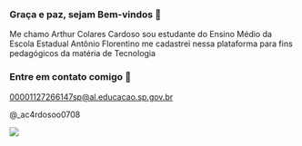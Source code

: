 ### Graça e paz, sejam Bem-vindos 🙌

Me chamo Arthur Colares Cardoso
sou estudante do Ensino Médio da Escola Estadual Antônio Florentino
me cadastrei nessa plataforma para fins pedagógicos da matéria de Tecnologia

### Entre em contato comigo 📧

00001127266147sp@al.educacao.sp.gov.br

@_ac4rdosoo0708

![](https://media1.tenor.com/m/D6P7ayaAqY0AAAAd/the-chosen-os-escolhidos.gif)
